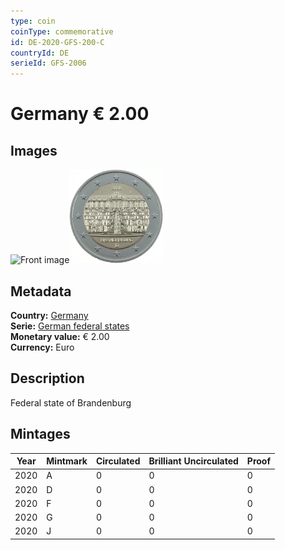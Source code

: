 ```yaml
---
type: coin
coinType: commemorative
id: DE-2020-GFS-200-C
countryId: DE
serieId: GFS-2006
---
```


# Germany € 2.00

## Images

<img src="../../Images/common-2007-200.png" height="150" alt="Front image"><img src="Images/DE-2020-200.webp" height="150" alt="Back image">

## Metadata

**Country:** [Germany](../../Countries/Germany/index.md)\
**Serie:** [German federal states](index.md)\
**Monetary value:** € 2.00\
**Currency:** Euro

## Description

Federal state of Brandenburg

## Mintages

| Year | Mintmark | Circulated | Brilliant Uncirculated | Proof |
| ---- | -------- | ---------- | ---------------------- | ----- |
| 2020 | A | 0| 0 | 0 |
| 2020 | D | 0| 0 | 0 |
| 2020 | F | 0| 0 | 0 |
| 2020 | G | 0| 0 | 0 |
| 2020 | J | 0| 0 | 0 |
